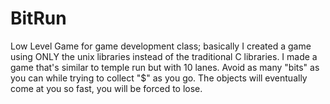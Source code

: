 # BitRun
Low Level Game for game development class; basically I created a game using ONLY the unix libraries instead of the traditional C libraries. I made a game that's similar to temple run but with 10 lanes. Avoid as many "bits" as you can while trying to collect "$" as you go. The objects will eventually come at you so fast, you will be forced to lose. 
